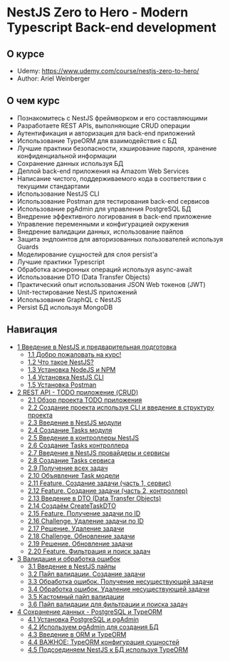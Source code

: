 # NestJS Zero to Hero - Modern Typescript Back-end development

## О курсе
- Udemy: https://www.udemy.com/course/nestjs-zero-to-hero/
- Author: Ariel Weinberger

## О чем курс

- Познакомитесь с NestJS фреймворком и его составляющими
- Разработаете REST APIs, выполняющие CRUD операции
- Аутентификация и авторизация для back-end приложений
- Использование TypeORM для взаимодействия с БД
- Лучшие практики безопасности, хэширование пароля, хранение конфиденциальной информации
- Сохранение данных используя БД
- Деплой back-end приложения на Amazom Web Services
- Написание чистого, поддерживаемого кода в соответствии с текущими стандартами
- Использование NestJS CLI
- Использование Postman для тестирования back-end сервисов
- Использование pgAdmin для управления PostgreSQL БД
- Внедрение эффективного логирования в back-end приложение
- Управление переменными и конфигурацией окружения
- Внедрение валидации данных, использование пайпов
- Защита эндпоинтов для авторизованных пользователей используя Guards
- Моделирование сущностей для слоя persist'а
- Лучшие практики Typescript
- Обработка асинронных операций используя async-await
- Использование DTO (Data Transfer Objects)
- Практический опыт использования JSON Web токенов (JWT)
- Unit-тестирование NestJS приложений
- Использование GraphQL с NestJS
- Persist БД используя MongoDB

## Навигация

- [1 Введение в NestJS и предварительная подготовка](./docs/1.%20Introduction%20to%20NestJS%20&%20Pre-requisites)
  - [1.1 Добро пожаловать на курс!](./docs/1.%20Introduction%20to%20NestJS%20&%20Pre-requisites/1.1%20Welcome%20to%20the%20course!)
  - [1.2 Что такое NestJS?](./docs/1.%20Introduction%20to%20NestJS%20&%20Pre-requisites/1.2%20What%20is%20NestJS%3F)
  - [1.3 Установка NodeJS и NPM](./docs/1.%20Introduction%20to%20NestJS%20&%20Pre-requisites/1.3%20Installing%20Node.js%20and%20NPM)
  - [1.4 Установка NestJS CLI](./docs/1.%20Introduction%20to%20NestJS%20&%20Pre-requisites/1.4%20Installing%20the%20NestJS%20CLI)
  - [1.5 Установка Postman](./docs/1.%20Introduction%20to%20NestJS%20&%20Pre-requisites/1.4%20Installing%20the%20NestJS%20CLI)
- [2 REST API - TODO приложение (CRUD)](./docs/2.%20REST%20API%20-%20Task%20Management%20Application%20(CRUD))
  - [2.1 Обзор проекта TODO приложения](./docs/2.%20REST%20API%20-%20Task%20Management%20Application%20(CRUD)/2.1%20Project%20Overview%20Task%20Management%20Application)
  - [2.2 Создание проекта используя CLI и введение в структуру проекта](./docs/2.%20REST%20API%20-%20Task%20Management%20Application%20(CRUD)/2.2%20Creating%20a%20project%20via%20the%20CLI%20and%20an%20introduction%20to%20a%20NestJS%20project%20structure)
  - [2.3 Введение в NestJS модули](./docs/2.%20REST%20API%20-%20Task%20Management%20Application%20(CRUD)/2.3%20Introduction%20to%20NestJS%20Modules)
  - [2.4 Создание Tasks модуля](./docs/2.%20REST%20API%20-%20Task%20Management%20Application%20(CRUD)/2.4%20Creating%20a%20Tasks%20Module)
  - [2.5 Введение в контроллеры NestJS](./docs/2.%20REST%20API%20-%20Task%20Management%20Application%20(CRUD)/2.5%20Introduction%20to%20NestJS%20Controllers)
  - [2.6 Создание Tasks контроллера](./docs/2.%20REST%20API%20-%20Task%20Management%20Application%20(CRUD)/2.6%20Creating%20a%20Tasks%20Controller)
  - [2.7 Введение в NestJS провайдеры и сервисы](./docs/2.%20REST%20API%20-%20Task%20Management%20Application%20(CRUD)/2.7%20Introduction%20to%20NestJS%20Providers%20and%20Services)
  - [2.8 Создание Tasks сервиса](./docs/2.%20REST%20API%20-%20Task%20Management%20Application%20(CRUD)/2.8%20Creating%20a%20Tasks%20Service)
  - [2.9 Получение всех задач](./docs/2.%20REST%20API%20-%20Task%20Management%20Application%20(CRUD)/2.9%20Feature%20Getting%20all%20Tasks)
  - [2.10 Объявление Task модели](./docs/2.%20REST%20API%20-%20Task%20Management%20Application%20(CRUD)/2.10%20Defining%20a%20Task%20Model)
  - [2.11 Feature. Создание задачи (часть 1, сервис)](./docs/2.%20REST%20API%20-%20Task%20Management%20Application%20(CRUD)/2.11%20Feature%20Creating%20a%20Task%20(Part%201%20Service))
  - [2.12 Feature. Создание задачи (часть 2, контроллер)](./docs/2.%20REST%20API%20-%20Task%20Management%20Application%20(CRUD)/2.12%20Feature%20Creating%20a%20Task%20(Part%202%20Controller))
  - [2.13 Введение в DTO (Data Transfer Objects)](./docs/2.%20REST%20API%20-%20Task%20Management%20Application%20(CRUD)/2.13%20Introduction%20to%20Data%20Transfer%20Objects%20(DTOs))
  - [2.14 Создаём CreateTaskDTO](./docs/2.%20REST%20API%20-%20Task%20Management%20Application%20(CRUD)/2.14%20Creating%20a%20CreateTaskDto)
  - [2.15 Feature. Получение задачи по ID](./docs/2.%20REST%20API%20-%20Task%20Management%20Application%20(CRUD)/2.15%20Feature%20Getting%20a%20Task%20by%20ID)
  - [2.16 Challenge. Удаление задачи по ID](./docs/2.%20REST%20API%20-%20Task%20Management%20Application%20(CRUD)/2.16%20Challenge%20Deleting%20a%20Task)
  - [2.17 Решение. Удаление задачи](./docs/2.%20REST%20API%20-%20Task%20Management%20Application%20(CRUD)/2.17%20Solution%20Deleting%20a%20Task)
  - [2.18 Challenge. Обновление задачи](./docs/2.%20REST%20API%20-%20Task%20Management%20Application%20(CRUD)/2.18%20Challenge%20Updating%20a%20Task's%20Status)
  - [2.19 Решение. Обновление задачи](./docs/2.%20REST%20API%20-%20Task%20Management%20Application%20(CRUD)/2.19%20Solution%20Updating%20a%20Task's%20Status)
  - [2.20 Feature. Фильтрация и поиск задач](./docs/2.%20REST%20API%20-%20Task%20Management%20Application%20(CRUD)/2.20%20Feature%20Searching%20and%20Filtering%20Tasks)
- [3 Валидация и обработка ошибок](./docs/3.%20Validation%20and%20Error%20Handling)
  - [3.1 Введение в NestJS пайпы](./docs/3.%20Validation%20and%20Error%20Handling/3.1%20Introduction%20to%20NestJS%20Pipes)
  - [3.2 Пайп валидации. Создание задачи](./docs/3.%20Validation%20and%20Error%20Handling/3.2%20ValidationPipe%20Creating%20a%20Task)
  - [3.3 Обработка ошибок. Получение несуществующей задачи](./docs/3.%20Validation%20and%20Error%20Handling/3.3%20Error%20Handling%20Getting%20a%20non-existing%20Task)
  - [3.4 Обработка ошибок. Удаление несуществующей задачи](./docs/3.%20Validation%20and%20Error%20Handling/3.4%20Error%20Handling%20Deleting%20a%20non-existing%20Task)
  - [3.5 Кастомный пайп валидации](./docs/3.%20Validation%20and%20Error%20Handling/3.5%20Custom%20Pipe%20Validating%20the%20Task%20Status)
  - [3.6 Пайп валидации для фильтрации и поиска задач](./docs/3.%20Validation%20and%20Error%20Handling/3.6%20ValidationPipe%20Task%20Filtering%20and%20Search)
- [4 Сохранение данных - PostgreSQL и TypeORM](./docs/4.%20Data%20Persistence%20-%20PostgreSQL%20&%20TypeORM)
  - [4.1 Установка PostgreSQL и pgAdmin](./docs/4.%20Data%20Persistence%20-%20PostgreSQL%20&%20TypeORM/4.1%20Installing%20PostgreSQL%20and%20pgAdmin)
  - [4.2 Используем pgAdmin для создания БД](./docs/4.%20Data%20Persistence%20-%20PostgreSQL%20&%20TypeORM/4.2%20Using%20pgAdmin%20to%20create%20a%20Database)
  - [4.3 Введение в ORM и TypeORM](./docs/4.%20Data%20Persistence%20-%20PostgreSQL%20&%20TypeORM/4.3%20Introduction%20to%20Object%20Relational%20Mapping%20and%20TypeORM)
  - [4.4 ВАЖНОЕ: TypeORM конфигурация сущностей](./docs/4.%20Data%20Persistence%20-%20PostgreSQL%20&%20TypeORM/4.4%20IMPORTANT%20TypeORM%20Entities%20Configuration)
  - [4.5 Подсоединяем NestJS к БД используя TypeORM](./docs/4.%20Data%20Persistence%20-%20PostgreSQL%20&%20TypeORM/4.5%20Connecting%20NestJS%20to%20a%20database%20using%20TypeORM)
